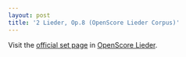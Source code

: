 ```yaml
---
layout: post
title: '2 Lieder, Op.8 (OpenScore Lieder Corpus)'
---
```


Visit the [official set page] in [OpenScore Lieder].

[official set page]: https://musescore.com/openscore-lieder-corpus/sets/5103310
[OpenScore Lieder]: https://musescore.com/openscore-lieder-corpus

